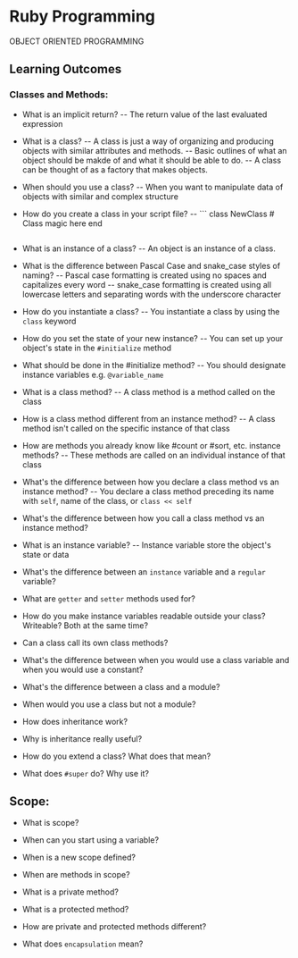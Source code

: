 # Ruby Programming
OBJECT ORIENTED PROGRAMMING
## Learning Outcomes

### Classes and Methods:
- What is an implicit return?
-- The return value of the last evaluated expression

- What is a class?
-- A class is just a way of organizing and producing objects with similar attributes and methods.
-- Basic outlines of what an object should be makde of and what it should be able to do.
-- A class can be thought of as a factory that makes objects.

- When should you use a class?
-- When you want to manipulate data of objects with similar and complex structure

- How do you create a class in your script file?
-- ``` class NewClass
        # Class magic here
       end
   ```
- What is an instance of a class?
-- An object is an instance of a class.

- What is the difference between Pascal Case and snake_case styles of naming?
-- Pascal case formatting is created using no spaces and capitalizes every word
-- snake_case formatting is created using all lowercase letters and separating words with the underscore character

- How do you instantiate a class?
-- You instantiate a class by using the `class` keyword

- How do you set the state of your new instance?
-- You can set up your object's state in the `#initialize` method

- What should be done in the #initialize method?
-- You should designate instance variables e.g. `@variable_name`

- What is a class method?
-- A class method is a method called on the class

- How is a class method different from an instance method?
-- A class method isn't called on the specific instance of that class

- How are methods you already know like #count or #sort, etc. instance methods?
-- These methods are called on an individual instance of that class

- What's the difference between how you declare a class method vs an instance method?
-- You declare a class method preceding its name with `self`, name of the class, or `class << self` 

- What's the difference between how you call a class method vs an instance method?

- What is an instance variable?
-- Instance variable store the object's state or data

- What's the difference between an `instance` variable and a `regular` variable?

- What are `getter` and `setter` methods used for?

- How do you make instance variables readable outside your class? Writeable? Both at the same time?

- Can a class call its own class methods?

- What's the difference between when you would use a class variable and when you would use a constant?

- What's the difference between a class and a module?

- When would you use a class but not a module?

- How does inheritance work?

- Why is inheritance really useful?

- How do you extend a class? What does that mean?

- What does `#super` do? Why use it?

## Scope:
- What is scope?

- When can you start using a variable?

- When is a new scope defined?

- When are methods in scope?

- What is a private method?

- What is a protected method?

- How are private and protected methods different?

- What does `encapsulation` mean?

